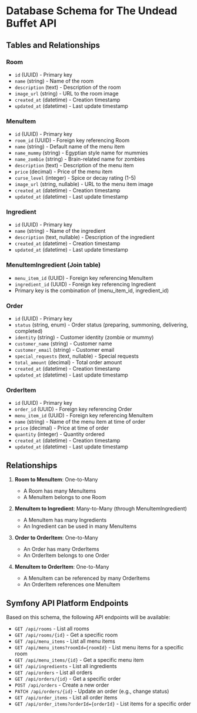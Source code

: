 
# Database Schema for The Undead Buffet API

## Tables and Relationships

### Room
- `id` (UUID) - Primary key
- `name` (string) - Name of the room
- `description` (text) - Description of the room
- `image_url` (string) - URL to the room image
- `created_at` (datetime) - Creation timestamp
- `updated_at` (datetime) - Last update timestamp

### MenuItem
- `id` (UUID) - Primary key
- `room_id` (UUID) - Foreign key referencing Room
- `name` (string) - Default name of the menu item
- `name_mummy` (string) - Egyptian style name for mummies
- `name_zombie` (string) - Brain-related name for zombies
- `description` (text) - Description of the menu item
- `price` (decimal) - Price of the menu item
- `curse_level` (integer) - Spice or decay rating (1-5)
- `image_url` (string, nullable) - URL to the menu item image
- `created_at` (datetime) - Creation timestamp
- `updated_at` (datetime) - Last update timestamp

### Ingredient
- `id` (UUID) - Primary key
- `name` (string) - Name of the ingredient
- `description` (text, nullable) - Description of the ingredient
- `created_at` (datetime) - Creation timestamp
- `updated_at` (datetime) - Last update timestamp

### MenuItemIngredient (Join table)
- `menu_item_id` (UUID) - Foreign key referencing MenuItem
- `ingredient_id` (UUID) - Foreign key referencing Ingredient
- Primary key is the combination of (menu_item_id, ingredient_id)

### Order
- `id` (UUID) - Primary key
- `status` (string, enum) - Order status (preparing, summoning, delivering, completed)
- `identity` (string) - Customer identity (zombie or mummy)
- `customer_name` (string) - Customer name
- `customer_email` (string) - Customer email
- `special_requests` (text, nullable) - Special requests
- `total_amount` (decimal) - Total order amount
- `created_at` (datetime) - Creation timestamp
- `updated_at` (datetime) - Last update timestamp

### OrderItem
- `id` (UUID) - Primary key
- `order_id` (UUID) - Foreign key referencing Order
- `menu_item_id` (UUID) - Foreign key referencing MenuItem
- `name` (string) - Name of the menu item at time of order
- `price` (decimal) - Price at time of order
- `quantity` (integer) - Quantity ordered
- `created_at` (datetime) - Creation timestamp
- `updated_at` (datetime) - Last update timestamp

## Relationships

1. **Room to MenuItem**: One-to-Many
   - A Room has many MenuItems
   - A MenuItem belongs to one Room

2. **MenuItem to Ingredient**: Many-to-Many (through MenuItemIngredient)
   - A MenuItem has many Ingredients
   - An Ingredient can be used in many MenuItems

3. **Order to OrderItem**: One-to-Many
   - An Order has many OrderItems
   - An OrderItem belongs to one Order

4. **MenuItem to OrderItem**: One-to-Many
   - A MenuItem can be referenced by many OrderItems
   - An OrderItem references one MenuItem

## Symfony API Platform Endpoints

Based on this schema, the following API endpoints will be available:

- `GET /api/rooms` - List all rooms
- `GET /api/rooms/{id}` - Get a specific room
- `GET /api/menu_items` - List all menu items
- `GET /api/menu_items?roomId={roomId}` - List menu items for a specific room
- `GET /api/menu_items/{id}` - Get a specific menu item
- `GET /api/ingredients` - List all ingredients
- `GET /api/orders` - List all orders
- `GET /api/orders/{id}` - Get a specific order
- `POST /api/orders` - Create a new order
- `PATCH /api/orders/{id}` - Update an order (e.g., change status)
- `GET /api/order_items` - List all order items
- `GET /api/order_items?orderId={orderId}` - List items for a specific order
